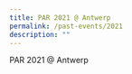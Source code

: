 ```yaml
---
title: PAR 2021 @ Antwerp
permalink: /past-events/2021
description: ""
---
```

<style>
	.navbar {padding:0;}
	.navbar .bp-container {width:100%;}
	.bp-section-pagetitle {display:none;}
	.bp-section	.is-hidden-touch {display:none!important;}
	.bp-section .col {width:100%!important;margin:0!important;}
</style>
<p>PAR 2021 @ Antwerp</p>